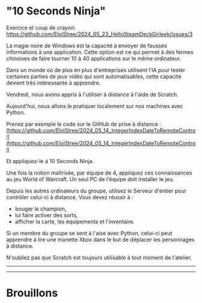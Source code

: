 # "10 Seconds Ninja"

Exercice et coup de crayon: https://github.com/EloiStree/2024_05_23_HelloSteamDeckGirleek/issues/3

La magie noire de Windows est la capacité à envoyer de fausses informations à une application. Cette option est ce qui permet à des fermes chinoises de faire tourner 10 à 40 applications sur le même ordinateur.

Dans un monde où de plus en plus d'entreprises utilisent l'IA pour tester certaines parties de jeux vidéo qui sont automatisables, cette capacité devient très intéressante à apprendre.

Vendredi, nous avons appris à l'utiliser à distance à l'aide de Scratch.

Aujourd'hui, nous allons le pratiquer localement sur nos machines avec Python.

Prenez par exemple le code sur le GitHub de prise à distance : [https://github.com/EloiStree/2024_05_14_IntegerIndexDateToRemoteControl](https://github.com/EloiStree/2024_05_14_IntegerIndexDateToRemoteControl)

Et appliquez-le à 10 Seconds Ninja.

Une fois la notion maîtrisée, par équipe de 4, appliquez ces connaissances au jeu World of Warcraft. Un seul PC de l'équipe doit installer le jeu.

Depuis les autres ordinateurs du groupe, utilisez le Serveur d'entier pour contrôler celui-ci à distance. Vous devez réussir à :
- bouger le champion,
- lui faire activer des sorts,
- afficher la carte, les équipements et l'inventaire.

Si un membre du groupe se sent à l'aise avec Python, celui-ci peut apprendre à lire une manette Xbox dans le but de déplacer les personnages à distance.

N'oubliez pas que Scratch est toujours utilisable à tout moment de l'atelier.


---------------


---------------

# Brouillons


